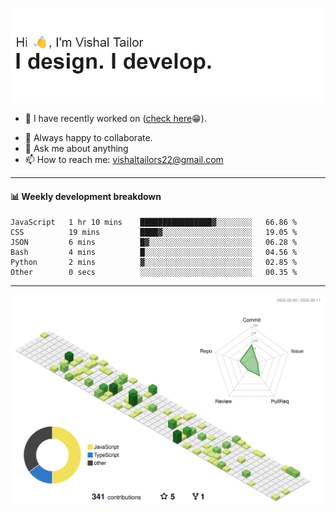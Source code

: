 ![Hi, I'm Vishal Tailor. I design. I develop.](https://github.com/vishaltailors/vishaltailors/blob/main/header.png?raw=true)

- 🔭 I have recently worked on ([check here](https://vishaltailor.com)😁).
<!-- - 🎦 Currently watching: JavaScript: The Hard Parts By Will Sentance. -->
- 👯 Always happy to collaborate.
- 💬 Ask me about anything
- 📫 How to reach me: <a href="mailto:vishaltailors22@gmail.com">vishaltailors22@gmail.com</a>

<hr /> 
<h4>📊 Weekly development breakdown</h4>
<!--START_SECTION:waka-->

```text
JavaScript   1 hr 10 mins    ████████████████▓░░░░░░░░   66.86 %
CSS          19 mins         ████▓░░░░░░░░░░░░░░░░░░░░   19.05 %
JSON         6 mins          █▓░░░░░░░░░░░░░░░░░░░░░░░   06.28 %
Bash         4 mins          █░░░░░░░░░░░░░░░░░░░░░░░░   04.56 %
Python       2 mins          ▓░░░░░░░░░░░░░░░░░░░░░░░░   02.85 %
Other        0 secs          ░░░░░░░░░░░░░░░░░░░░░░░░░   00.35 %
```

<!--END_SECTION:waka-->
<hr /> 

![](./profile-3d-contrib/profile-green-animate.svg)
